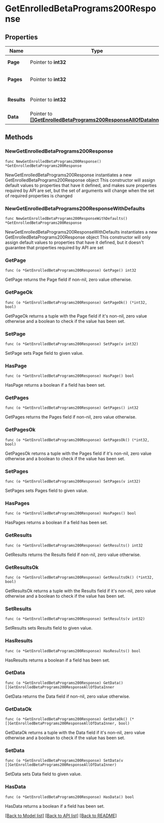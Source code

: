 # GetEnrolledBetaPrograms200Response

## Properties

Name | Type | Description | Notes
------------ | ------------- | ------------- | -------------
**Page** | Pointer to **int32** | The current [page](https://techdocs.akamai.com/linode-api/reference/pagination). | [optional] [readonly] 
**Pages** | Pointer to **int32** | The total number of [pages](https://techdocs.akamai.com/linode-api/reference/pagination). | [optional] [readonly] 
**Results** | Pointer to **int32** | The total number of results. | [optional] [readonly] 
**Data** | Pointer to [**[]GetEnrolledBetaPrograms200ResponseAllOfDataInner**](GetEnrolledBetaPrograms200ResponseAllOfDataInner.md) |  | [optional] 

## Methods

### NewGetEnrolledBetaPrograms200Response

`func NewGetEnrolledBetaPrograms200Response() *GetEnrolledBetaPrograms200Response`

NewGetEnrolledBetaPrograms200Response instantiates a new GetEnrolledBetaPrograms200Response object
This constructor will assign default values to properties that have it defined,
and makes sure properties required by API are set, but the set of arguments
will change when the set of required properties is changed

### NewGetEnrolledBetaPrograms200ResponseWithDefaults

`func NewGetEnrolledBetaPrograms200ResponseWithDefaults() *GetEnrolledBetaPrograms200Response`

NewGetEnrolledBetaPrograms200ResponseWithDefaults instantiates a new GetEnrolledBetaPrograms200Response object
This constructor will only assign default values to properties that have it defined,
but it doesn't guarantee that properties required by API are set

### GetPage

`func (o *GetEnrolledBetaPrograms200Response) GetPage() int32`

GetPage returns the Page field if non-nil, zero value otherwise.

### GetPageOk

`func (o *GetEnrolledBetaPrograms200Response) GetPageOk() (*int32, bool)`

GetPageOk returns a tuple with the Page field if it's non-nil, zero value otherwise
and a boolean to check if the value has been set.

### SetPage

`func (o *GetEnrolledBetaPrograms200Response) SetPage(v int32)`

SetPage sets Page field to given value.

### HasPage

`func (o *GetEnrolledBetaPrograms200Response) HasPage() bool`

HasPage returns a boolean if a field has been set.

### GetPages

`func (o *GetEnrolledBetaPrograms200Response) GetPages() int32`

GetPages returns the Pages field if non-nil, zero value otherwise.

### GetPagesOk

`func (o *GetEnrolledBetaPrograms200Response) GetPagesOk() (*int32, bool)`

GetPagesOk returns a tuple with the Pages field if it's non-nil, zero value otherwise
and a boolean to check if the value has been set.

### SetPages

`func (o *GetEnrolledBetaPrograms200Response) SetPages(v int32)`

SetPages sets Pages field to given value.

### HasPages

`func (o *GetEnrolledBetaPrograms200Response) HasPages() bool`

HasPages returns a boolean if a field has been set.

### GetResults

`func (o *GetEnrolledBetaPrograms200Response) GetResults() int32`

GetResults returns the Results field if non-nil, zero value otherwise.

### GetResultsOk

`func (o *GetEnrolledBetaPrograms200Response) GetResultsOk() (*int32, bool)`

GetResultsOk returns a tuple with the Results field if it's non-nil, zero value otherwise
and a boolean to check if the value has been set.

### SetResults

`func (o *GetEnrolledBetaPrograms200Response) SetResults(v int32)`

SetResults sets Results field to given value.

### HasResults

`func (o *GetEnrolledBetaPrograms200Response) HasResults() bool`

HasResults returns a boolean if a field has been set.

### GetData

`func (o *GetEnrolledBetaPrograms200Response) GetData() []GetEnrolledBetaPrograms200ResponseAllOfDataInner`

GetData returns the Data field if non-nil, zero value otherwise.

### GetDataOk

`func (o *GetEnrolledBetaPrograms200Response) GetDataOk() (*[]GetEnrolledBetaPrograms200ResponseAllOfDataInner, bool)`

GetDataOk returns a tuple with the Data field if it's non-nil, zero value otherwise
and a boolean to check if the value has been set.

### SetData

`func (o *GetEnrolledBetaPrograms200Response) SetData(v []GetEnrolledBetaPrograms200ResponseAllOfDataInner)`

SetData sets Data field to given value.

### HasData

`func (o *GetEnrolledBetaPrograms200Response) HasData() bool`

HasData returns a boolean if a field has been set.


[[Back to Model list]](../README.md#documentation-for-models) [[Back to API list]](../README.md#documentation-for-api-endpoints) [[Back to README]](../README.md)


